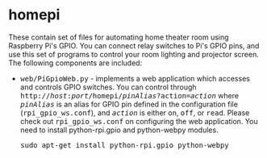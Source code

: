 homepi
======

These contain set of files for automating home theater room using Raspberry Pi's GPIO. 
You can connect relay switches to Pi's GPIO pins, and use this set of programs to 
control your room lighting and projector screen. The following components are included:
<ul>
  <li>
    <samp>web/PiGpioWeb.py</samp> - implements a web application which accesses and controls GPIO switches. 
    You can control through <samp>http://<i>host</i>:<i>port</i>/homepi/<i>pinAlias</i>?action=<i>action</i></samp> 
    where <samp><i>pinAlias</i></samp> is an alias for GPIO pin defined in the configuration file 
    (<samp>rpi_gpio_ws.conf</samp>), and <samp><i>action</i></samp> is either <samp>on</samp>, <samp>off</samp>, 
    or <samp>read</samp>. Please check out <samp>rpi_gpio_ws.conf</samp> on configuring the web application. 
    You need to install python-rpi.gpio and python-webpy modules.
      <pre>sudo apt-get install python-rpi.gpio python-webpy</pre>
    
  </li>
</ul>
